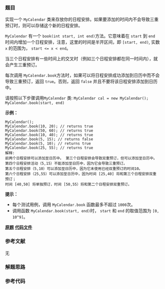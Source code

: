 ### 题目
实现一个 `MyCalendar` 类来存放你的日程安排。如果要添加的时间内不会导致三重预订时，则可以存储这个新的日程安排。

`MyCalendar` 有一个 `book(int start, int end)`方法。它意味着在 `start` 到 `end`
时间内增加一个日程安排，注意，这里的时间是半开区间，即 `[start, end)`, 实数 `x` 的范围为，  `start <= x < end`。

当三个日程安排有一些时间上的交叉时（例如三个日程安排都在同一时间内），就会产生三重预订。

每次调用 `MyCalendar.book`方法时，如果可以将日程安排成功添加到日历中而不会导致三重预订，返回 `true`。否则，返回 `false`
并且不要将该日程安排添加到日历中。

请按照以下步骤调用`MyCalendar` 类: `MyCalendar cal = new MyCalendar();`
`MyCalendar.book(start, end)`



**示例：**

    
    
    MyCalendar();
    MyCalendar.book(10, 20); // returns true
    MyCalendar.book(50, 60); // returns true
    MyCalendar.book(10, 40); // returns true
    MyCalendar.book(5, 15); // returns false
    MyCalendar.book(5, 10); // returns true
    MyCalendar.book(25, 55); // returns true
    解释: 
    前两个日程安排可以添加至日历中。 第三个日程安排会导致双重预订，但可以添加至日历中。
    第四个日程安排活动（5,15）不能添加至日历中，因为它会导致三重预订。
    第五个日程安排（5,10）可以添加至日历中，因为它未使用已经双重预订的时间10。
    第六个日程安排（25,55）可以添加至日历中，因为时间 [25,40] 将和第三个日程安排双重预订；
    时间 [40,50] 将单独预订，时间 [50,55）将和第二个日程安排双重预订。
    



**提示：**

  * 每个测试用例，调用 `MyCalendar.book` 函数最多不超过 `1000`次。
  * 调用函数 `MyCalendar.book(start, end)`时， `start` 和 `end` 的取值范围为 `[0, 10^9]`。

 **[原题](https://leetcode-cn.com/problems/my-calendar-ii/)**    **[代码文件]()**


### 参考文献
无

### 解题思路




### 参考代码

```go


```




